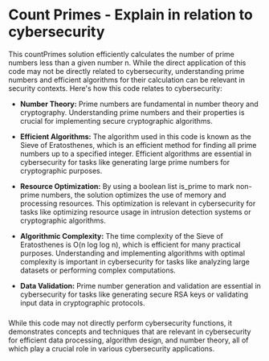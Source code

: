 # Count Primes - Explain in relation to cybersecurity

This countPrimes solution efficiently calculates the number of prime numbers less than a given number n. While the direct application of this code may not be directly related to cybersecurity, understanding prime numbers and efficient algorithms for their calculation can be relevant in security contexts. Here's how this code relates to cybersecurity:

- **Number Theory:** Prime numbers are fundamental in number theory and cryptography. Understanding prime numbers and their properties is crucial for implementing secure cryptographic algorithms.

- **Efficient Algorithms:** The algorithm used in this code is known as the Sieve of Eratosthenes, which is an efficient method for finding all prime numbers up to a specified integer. Efficient algorithms are essential in cybersecurity for tasks like generating large prime numbers for cryptographic purposes.

- **Resource Optimization:** By using a boolean list is\_prime to mark non-prime numbers, the solution optimizes the use of memory and processing resources. This optimization is relevant in cybersecurity for tasks like optimizing resource usage in intrusion detection systems or cryptographic algorithms.

- **Algorithmic Complexity:** The time complexity of the Sieve of Eratosthenes is O(n log log n), which is efficient for many practical purposes. Understanding and implementing algorithms with optimal complexity is important in cybersecurity for tasks like analyzing large datasets or performing complex computations.

- **Data Validation:** Prime number generation and validation are essential in cybersecurity for tasks like generating secure RSA keys or validating input data in cryptographic protocols.
###
While this code may not directly perform cybersecurity functions, it demonstrates concepts and techniques that are relevant in cybersecurity for efficient data processing, algorithm design, and number theory, all of which play a crucial role in various cybersecurity applications.
